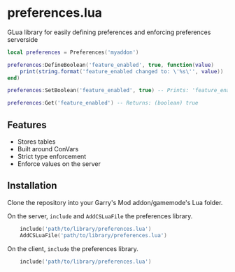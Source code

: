 # preferences.lua
GLua library for easily defining preferences and enforcing preferences serverside

```lua
local preferences = Preferences('myaddon')

preferences:DefineBoolean('feature_enabled', true, function(value)
    print(string.format('feature_enabled changed to: \'%s\'', value))
end)

preferences:SetBoolean('feature_enabled', true) -- Prints: 'feature_enabled changed to: true'

preferences:Get('feature_enabled') -- Returns: (boolean) true
```

## Features
* Stores tables
* Built around ConVars
* Strict type enforcement
* Enforce values on the server

## Installation
Clone the repository into your Garry's Mod addon/gamemode's Lua folder.

On the server, `include` and `AddCSLuaFile` the preferences library.
```lua
    include('path/to/library/preferences.lua')
    AddCSLuaFile('path/to/library/preferences.lua')
```

On the client,  `include` the preferences library.
```lua
    include('path/to/library/preferences.lua')
```